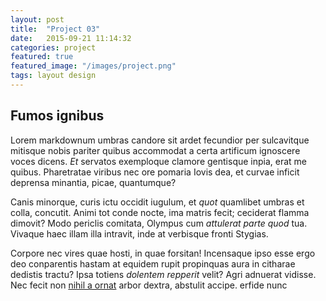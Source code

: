 ```yaml
---
layout: post
title:  "Project 03"
date:   2015-09-21 11:14:32
categories: project
featured: true
featured_image: "/images/project.png"
tags: layout design
---
```

## Fumos ignibus

Lorem markdownum umbras candore sit ardet fecundior per sulcavitque mitisque
nobis pariter quibus accommodat a certa artificum ignoscere voces dicens. *Et*
servatos exemploque clamore gentisque inpia, erat me quibus. Pharetratae viribus
nec ore pomaria Iovis dea, et curvae inficit deprensa minantia, picae,
quantumque?

Canis minorque, curis ictu occidit iugulum, et *quot* quamlibet umbras et colla,
concutit. Animi tot conde nocte, ima matris fecit; ceciderat flamma dimovit?
Modo periclis comitata, Olympus cum *attulerat parte quod* tua. Vivaque haec
illam illa intravit, inde at verbisque fronti Stygias.

Corpore nec vires quae hosti, in quae forsitan! Incensaque ipso esse ergo deo
conparentis hastam at equidem rupit propinquas aura in citharae dedistis tractu?
Ipsa totiens *dolentem repperit* velit? Agri adnuerat vidisse. Nec fecit non
[nihil a ornat](http://html9responsiveboilerstrapjs.com/) arbor dextra, abstulit
accipe.
erfide nunc